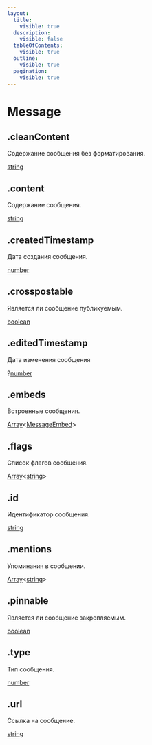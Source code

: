 ```yaml
---
layout:
  title:
    visible: true
  description:
    visible: false
  tableOfContents:
    visible: true
  outline:
    visible: true
  pagination:
    visible: true
---
```


# Message

## .cleanContent

Содержание сообщения без форматирования.

[string](https://developer.mozilla.org/ru/docs/Web/JavaScript/Reference/Global_Objects/String)

## .content

Содержание сообщения.

[string](https://developer.mozilla.org/ru/docs/Web/JavaScript/Reference/Global_Objects/String)

## .createdTimestamp

Дата создания сообщения.

[number](https://developer.mozilla.org/ru/docs/Web/JavaScript/Reference/Global_Objects/Number)

## .crosspostable

Является ли сообщение публикуемым.

[boolean](https://developer.mozilla.org/ru/docs/Web/JavaScript/Reference/Global_Objects/Boolean)

## .editedTimestamp

Дата изменения сообщения

?[number](https://developer.mozilla.org/ru/docs/Web/JavaScript/Reference/Global_Objects/Number)

## .embeds

Встроенные сообщения.

[Array](https://developer.mozilla.org/ru/docs/Web/JavaScript/Reference/Global_Objects/Array)\<[MessageEmbed](messageembed.md)>

## .flags

Список флагов сообщения.

[Array](https://developer.mozilla.org/ru/docs/Web/JavaScript/Reference/Global_Objects/Array)\<[string](https://developer.mozilla.org/ru/docs/Web/JavaScript/Reference/Global_Objects/String)>

## .id

Идентификатор сообщения.

[string](https://developer.mozilla.org/ru/docs/Web/JavaScript/Reference/Global_Objects/String)

## .mentions

Упоминания в сообщении.

[Array](https://developer.mozilla.org/ru/docs/Web/JavaScript/Reference/Global_Objects/Array)\<[string](https://developer.mozilla.org/ru/docs/Web/JavaScript/Reference/Global_Objects/String)>

## .pinnable

Является ли сообщение закрепляемым.

[boolean](https://developer.mozilla.org/ru/docs/Web/JavaScript/Reference/Global_Objects/Boolean)

## .type

Тип сообщения.

[number](https://developer.mozilla.org/ru/docs/Web/JavaScript/Reference/Global_Objects/Number)

## .url

Ссылка на сообщение.

[string](https://developer.mozilla.org/ru/docs/Web/JavaScript/Reference/Global_Objects/String)
